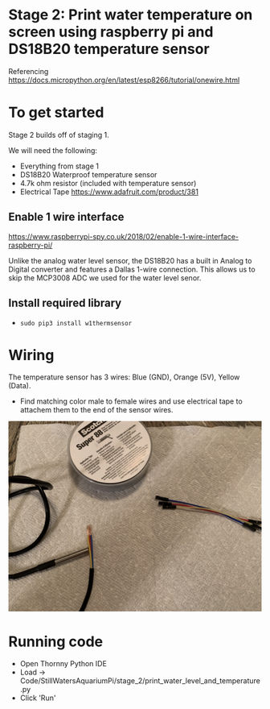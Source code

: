 # Stage 2: Print water temperature on screen using raspberry pi and DS18B20 temperature sensor

Referencing https://docs.micropython.org/en/latest/esp8266/tutorial/onewire.html

# To get started
Stage 2 builds off of staging 1.

We will need the following:
- Everything from stage 1
- DS18B20 Waterproof temperature sensor
- 4.7k ohm resistor (included with temperature sensor)
- Electrical Tape
https://www.adafruit.com/product/381

## Enable 1 wire interface
https://www.raspberrypi-spy.co.uk/2018/02/enable-1-wire-interface-raspberry-pi/

Unlike the analog water level sensor, the DS18B20 has a built in Analog to Digital converter and features a Dallas 1-wire connection. This allows us to skip the MCP3008 ADC we used for the water level senor.

## Install required library
- `sudo pip3 install w1thermsensor`

# Wiring
The temperature sensor has 3 wires: Blue (GND), Orange (5V), Yellow (Data).
- Find matching color male to female wires and use electrical tape to attachem them to the end of the sensor wires.
<img src="resources/images/IMG_3020.jpeg">

# Running code

- Open Thornny Python IDE
- Load -> Code/StillWatersAquariumPi/stage_2/print_water_level_and_temperature.py
- Click 'Run'
